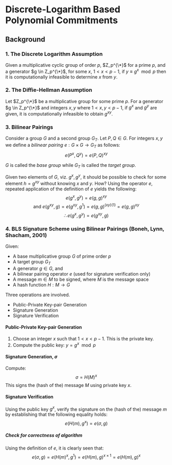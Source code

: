 # Discrete-Logarithm Based Polynomial Commitments #

## Background ##

### 1. The Discrete Logarithm Assumption ###

Given a multiplicative cyclic group of order $p$, $Z_p^{\*}$ for a prime $p$, and a generator $g \in Z_p^{\*}$, for some $x$, $1 < x < p-1$, if $y \equiv g^x \mod p$ then it is computationally infeasible to determine $x$ from $y$.

### 2. The Diffie-Hellman Assumption ###

Let $Z_p^{\*}$ be a multiplicative group for some prime $p$. For a generator $g \in Z_p^{\*}$ and integers $x,y$ where $1 < x,y < p-1$, if $g^x$ and $g^y$ are given, it is computationally infeasible to obtain $g^{xy}$.

### 3. Bilinear Pairings ###

Consider a group $G$ and a second group $G_T$. Let $P, Q \in G$. For integers $x, y$ we define a *bilinear pairing* $e: G \times G \rightarrow G_T$ as follows: $$e(P^x,Q^y) = e(P,Q)^{xy}$$

$G$ is called the *base group* while $G_T$ is called the *target group*.

Given two elements of $G$, viz. $g^x, g^y$, it should be possible to check for some element $h = g^{xy}$ without knowing $x$ and $y$.
How? Using the operator $e$, repeated application of the definition of $e$ yields the following:
$$e(g^x, g^y) = e(g, g)^{xy}$$
$$\textrm{and } e(g^{xy}, g) = e(g^{xy}, g^1) = e(g, g)^{(xy)(1)} = e(g, g)^{xy}$$
$$\therefore e(g^x, g^y) = e(g^{xy}, g)$$

### 4. BLS Signature Scheme using Bilinear Pairings (Boneh, Lynn, Shacham, 2001) ###

Given:
- A base multiplicative group $G$ of prime order $p$
- A target group $G_T$
- A generator $g \in G$, and
- A bilinear pairing operator $e$ (used for signature verification only)
- A message $m \in M$ to be signed, where $M$ is the message space
- A hash function $H:M \rightarrow G$

Three operations are involved.
- Public-Private Key-pair Generation
- Signature Generation
- Signature Verification

#### Public-Private Key-pair Generation ####

1. Choose an integer $x$ such that $1 < x < p-1$. This is the private key.
2. Compute the public key: $y = g^x \mod p$

#### Signature Generation, $\sigma$ ####
Compute:
$$\sigma = H(M)^x$$
This signs the (hash of the) message $M$ using private key $x$.

#### Signature Verification ####
Using the public key $g^x$, verify the signature on the (hash of the) message $m$ by establishing that the following equality holds:
$$e(H(m), g^x) = e(\sigma, g)$$

##### Check for correctness of algorithm #####
Using the definition of $e$, it is clearly seen that:
$$e(\sigma, g) = e(H(m)^x, g^1) = e(H(m), g)^{x\times 1} = e(H(m), g)^x$$
